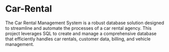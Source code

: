 # Car-Rental

The Car Rental Management System is a robust database solution designed to streamline and automate the processes of a car rental agency. This project leverages SQL to create and manage a comprehensive database that efficiently handles car rentals, customer data, billing, and vehicle management.
